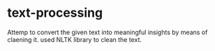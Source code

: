 # text-processing


Attemp to convert the given text into meaningful insights by means of claening it.
used NLTK library to clean the text.
